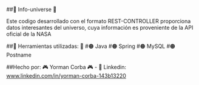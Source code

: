 ##👾 Info-universe 👾

Este codigo desarrollado con el formato REST-CONTROLLER proporciona datos interesantes del universo, cuya información es proveniente de la API oficial de la NASA

##👜 Herramientas utilizadas: 👜
#🟠 Java
#🟠 Spring
#🟠 MySQL
#🟠 Postname

##Hecho por:
🎮 Yorman Corba 🎮 - 💼 Linkedin: www.linkedin.com/in/yorman-corba-143b13220
